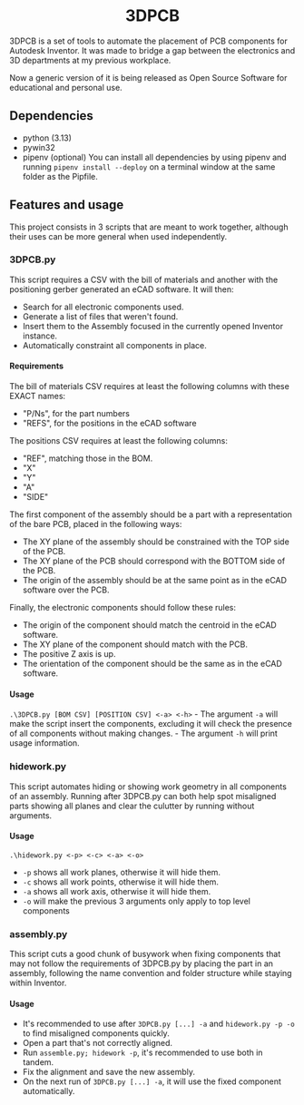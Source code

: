 # <center>3DPCB</center>
3DPCB is a set of tools to automate the placement of PCB components for Autodesk Inventor.
It was made to bridge a gap between the electronics and 3D departments at my previous workplace.

Now a generic version of it is being released as Open Source Software for educational and personal use.
## Dependencies
- python (3.13)
- pywin32
- pipenv (optional)
You can install all dependencies by using pipenv and running `pipenv install --deploy` on a terminal window at the same folder as the Pipfile.
## Features and usage
This project consists in 3 scripts that are meant to work together, although their uses can be more general when used independently.
### 3DPCB.py
This script requires a CSV with the bill of materials and another with the positioning gerber generated an eCAD software. It will then:
- Search for all electronic components used.
- Generate a list of files that weren't found.
- Insert them to the Assembly focused in the currently opened Inventor instance.
- Automatically constraint all components in place.
#### Requirements
The bill of materials CSV requires at least the following columns with these EXACT names:
- "P/Ns", for the part numbers
- "REFS", for the positions in the eCAD software

The positions CSV requires at least the following columns:
- "REF", matching those in the BOM.
- "X"
- "Y"
- "A"
- "SIDE"

The first component of the assembly should be a part with a representation of the bare PCB, placed in the following ways:
- The XY plane of the assembly should be constrained with the TOP side of the PCB.
- The XY plane of the PCB should correspond with the BOTTOM side of the PCB.
- The origin of the assembly should be at the same point as in the eCAD software over the PCB.

Finally, the electronic components should follow these rules:
- The origin of the component should match the centroid in the eCAD software.
- The XY plane of the component should match with the PCB.
- The positive Z axis is up.
- The orientation of the component should be the same as in the eCAD software.
#### Usage
```.\3DPCB.py [BOM CSV] [POSITION CSV] <-a> <-h>```
    - The argument `-a` will make the script insert the components, excluding it will check the presence of all components without making changes.
    - The argument `-h` will print usage information.
### hidework.py
This script automates hiding or showing work geometry in all components of an assembly.
Running after 3DPCB.py can both help spot misaligned parts showing all planes and clear the culutter by running without arguments.
#### Usage
```.\hidework.py <-p> <-c> <-a> <-o>```
- `-p` shows all work planes, otherwise it will hide them.
- `-c` shows all work points, otherwise it will hide them.
- `-a` shows all work axis, otherwise it will hide them.
- `-o` will make the previous 3 arguments only apply to top level components
### assembly.py
This script cuts a good chunk of busywork when fixing components that may not follow the requirements of 3DPCB.py by placing the part in an assembly, following the name convention and folder structure while staying within Inventor.
#### Usage
- It's recommended to use after `3DPCB.py [...] -a` and `hidework.py -p -o` to find misaligned components quickly.
- Open a part that's not correctly aligned.
- Run `assemble.py; hidework -p`, it's recommended to use both in tandem.
- Fix the alignment and save the new assembly.
- On the next run of `3DPCB.py [...] -a`, it will use the fixed component automatically.
